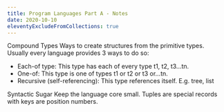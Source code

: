 ```yaml
---
title: Program Languages Part A - Notes
date: 2020-10-10
eleventyExcludeFromCollections: true
---
```


Compound Types
Ways to create structures from the primitive types. Usually every language provides 3 ways to do so:

-   Each-of type: This type has each of every type t1, t2, t3...tn.
-   One-of: This type is one of types t1 or t2 or t3 or...tn.
-   Recursive (self-referencing): This type references itself. E.g. tree, list

Syntactic Sugar
Keep the language core small. Tuples are special records with keys are position numbers.
